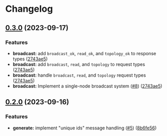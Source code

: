 # Changelog

## [0.3.0](https://github.com/edpft/gossip-glomers/compare/v0.2.0...v0.3.0) (2023-09-17)


### Features

* **broadcast:** add `broadcast_ok`, `read_ok`, and `topology_ok`  to response types ([2743ae5](https://github.com/edpft/gossip-glomers/commit/2743ae5b55d00ca04d3fb1a1d7d4670ad7d6c454))
* **broadcast:** add `broadcast`, `read`, and `topology`  to request types ([2743ae5](https://github.com/edpft/gossip-glomers/commit/2743ae5b55d00ca04d3fb1a1d7d4670ad7d6c454))
* **broadcast:** handle `broadcast`, `read`, and `topology` request types ([2743ae5](https://github.com/edpft/gossip-glomers/commit/2743ae5b55d00ca04d3fb1a1d7d4670ad7d6c454))
* **broadcast:** Implement a single-node broadcast system ([#8](https://github.com/edpft/gossip-glomers/issues/8)) ([2743ae5](https://github.com/edpft/gossip-glomers/commit/2743ae5b55d00ca04d3fb1a1d7d4670ad7d6c454))

## [0.2.0](https://github.com/edpft/gossip-glomers/compare/0.1.0...v0.2.0) (2023-09-16)


### Features

* **generate:** implement "unique ids" message handling ([#5](https://github.com/edpft/gossip-glomers/issues/5)) ([8b6fe56](https://github.com/edpft/gossip-glomers/commit/8b6fe56b53d186a6cb6bc51a54e39c6b6d4937b7))

